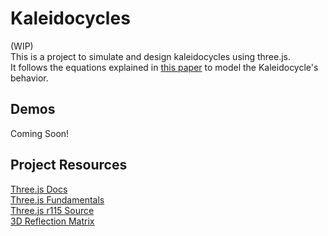 # Kaleidocycles

(WIP)<br>
This is a project to simulate and design kaleidocycles using three.js. <br>
It follows the equations explained in [this paper](kaleidocycles_theory.pdf) to model the Kaleidocycle's behavior. 

## Demos
Coming Soon!

## Project Resources
[Three.js Docs](https://threejs.org) <br>
[Three.js Fundamentals](https://threejsfundamentals.org) <br>
[Three.js r115 Source](https://github.com/mrdoob/three.js/releases/tag/r115) <br>
[3D Reflection Matrix](https://en.wikipedia.org/wiki/Transformation_matrix#Reflection_2)


